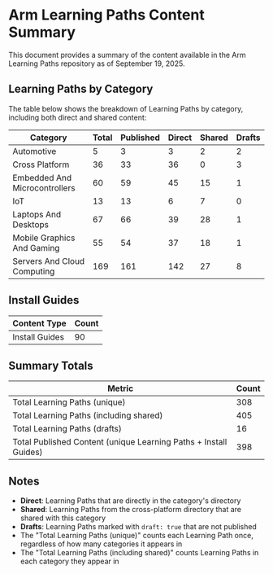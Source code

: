 # Arm Learning Paths Content Summary

This document provides a summary of the content available in the Arm Learning Paths repository as of September 19, 2025.

## Learning Paths by Category

The table below shows the breakdown of Learning Paths by category, including both direct and shared content:

| Category | Total | Published | Direct | Shared | Drafts |
|----------|-------|-----------|--------|--------|--------|
| Automotive | 5 | 3 | 3 | 2 | 2 |
| Cross Platform | 36 | 33 | 36 | 0 | 3 |
| Embedded And Microcontrollers | 60 | 59 | 45 | 15 | 1 |
| IoT | 13 | 13 | 6 | 7 | 0 |
| Laptops And Desktops | 67 | 66 | 39 | 28 | 1 |
| Mobile Graphics And Gaming | 55 | 54 | 37 | 18 | 1 |
| Servers And Cloud Computing | 169 | 161 | 142 | 27 | 8 |

## Install Guides

| Content Type | Count |
|--------------|-------|
| Install Guides | 90 |

## Summary Totals

| Metric | Count |
|--------|-------|
| Total Learning Paths (unique) | 308 |
| Total Learning Paths (including shared) | 405 |
| Total Learning Paths (drafts) | 16 |
| Total Published Content (unique Learning Paths + Install Guides) | 398 |

## Notes

- **Direct**: Learning Paths that are directly in the category's directory
- **Shared**: Learning Paths from the cross-platform directory that are shared with this category
- **Drafts**: Learning Paths marked with `draft: true` that are not published
- The "Total Learning Paths (unique)" counts each Learning Path once, regardless of how many categories it appears in
- The "Total Learning Paths (including shared)" counts Learning Paths in each category they appear in
